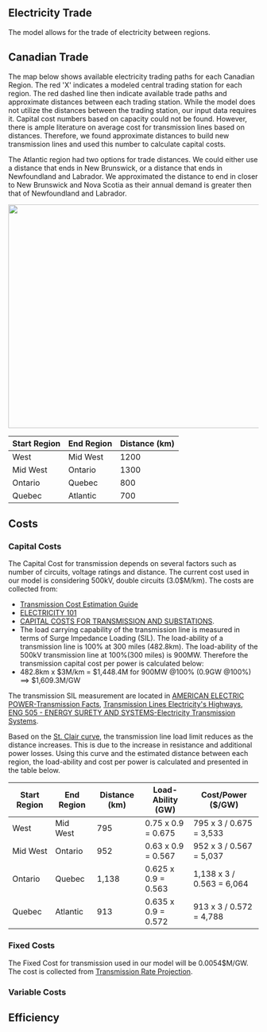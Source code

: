 ## Electricity Trade
The model allows for the trade of electricity between regions. 

## Canadian Trade 

The map below shows available electricity trading paths for each Canadian Region. The red 'X' indicates a modeled central trading station for each region. The red dashed line then indicate available trade paths and approximate distances between each trading station. While the model does not utilize the distances between the trading station, our input data requires it. Capital cost numbers based on capacity could not be found. However, there is ample literature on average cost for transmission lines based on distances. Therefore, we found approximate distances to build new transmission lines and used this number to calculate capital costs. 

The Atlantic region had two options for trade distances. We could either use a distance that ends in New Brunswick, or a distance that ends in Newfoundland and Labrador. We approximated the distance to end in closer to New Brunswick and Nova Scotia as their annual demand is greater then that of Newfoundland and Labrador.  

<img src="https://i.postimg.cc/3xPZMG2w/Canadian-Trading.png" data-canonical-src="https://i.postimg.cc/3xPZMG2w/Canadian-Trading.png" width="525" height="450" />

| Start Region | End Region | Distance (km) |
|--------------|------------|---------------|
| West         | Mid West   | 1200 |
| Mid West     | Ontario    | 1300 |
| Ontario      | Quebec     | 800 |
| Quebec       | Atlantic   | 700 |

## Costs

### Capital Costs  
The Capital Cost for transmission depends on several factors such as number of circuits, voltage ratings and distance. The current cost used in our model is considering 500kV, double circuits (3.0$M/km). The costs are collected from: 
* [Transmission Cost Estimation Guide](https://cdn.misoenergy.org/20190212%20PSC%20Item%2005a%20Transmission%20Cost%20Estimation%20Guide%20for%20MTEP%202019_for%20review317692.pdf) 
* [ELECTRICITY 101](https://electricity.ca/wp-content/uploads/2017/12/Electricity101_July-11_2018.pdf) 
* [CAPITAL COSTS FOR TRANSMISSION AND SUBSTATIONS](https://www.wecc.org/reliability/1210_bv_wecc_transcostreport_final.pdf).
* The load carrying capability of the transmission line is measured in terms of Surge Impedance Loading (SIL). The load-ability of a transmission line is 100% at 300 miles (482.8km). The load-ability of the 500kV transmission line at 100%(300 miles) is 900MW. Therefore the transmission capital cost per power is calculated below:
* 482.8km x $3M/km = $1,448.4M for 900MW @100% (0.9GW @100%)
==> $1,609.3M/GW

The transmission SIL measurement are located in [AMERICAN ELECTRIC POWER-Transmission Facts](https://web.ecs.baylor.edu/faculty/grady/_13_EE392J_2_Spring11_AEP_Transmission_Facts.pdf), [Transmission Lines Electricity's Highways](https://site.ieee.org/northern-canada-pesias/files/2013/01/Transmission-Lines-Presentation.pdf), [ENG 505 - ENERGY SURETY AND SYSTEMS-Electricity Transmission Systems](https://www.osti.gov/servlets/purl/1117566).

Based on the [St. Clair curve](https://www.researchgate.net/figure/The-St-Clair-curve-as-based-on-the-results-of-14-retrieved-from-15-is-used-to_fig3_318692193), the transmission line load limit reduces as the distance increases. This is due to the increase in resistance and additional power losses. Using this curve and the estimated distance between each region, the load-ability and cost per power is calculated and presented in the table below.

| Start Region | End Region | Distance (km) |  Load-Ability (GW)  |      Cost/Power ($/GW)     |
|--------------|------------|---------------|---------------------|----------------------------|
| West         | Mid West   | 795           | 0.75 x 0.9 = 0.675  | 795 x 3 / 0.675 = 3,533    |
| Mid West     | Ontario    | 952           | 0.63 x 0.9 = 0.567  | 952 x 3 / 0.567 = 5,037    |
| Ontario      | Quebec     | 1,138         | 0.625 x 0.9 = 0.563 | 1,138 x 3 / 0.563 = 6,064  |
| Quebec       | Atlantic   | 913           | 0.635 x 0.9 = 0.572 | 913 x 3 / 0.572 = 4,788    |

### Fixed Costs 
The Fixed Cost for transmission used in our model will be 0.0054$M/GW. The cost is collected from [Transmission Rate Projection](https://www.aeso.ca/assets/Uploads/AESO-2021-TRP-Fact-Sheet-FINAL.pdf).

### Variable Costs

## Efficiency 